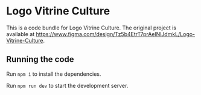
  # Logo Vitrine Culture

  This is a code bundle for Logo Vitrine Culture. The original project is available at https://www.figma.com/design/Tz5b4EtrT7prAelNlJdmkL/Logo-Vitrine-Culture.

  ## Running the code

  Run `npm i` to install the dependencies.

  Run `npm run dev` to start the development server.
  